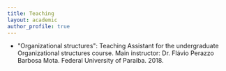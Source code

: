 ```yaml
---
title: Teaching
layout: academic
author_profile: true
---
```


- "Organizational structures": Teaching Assistant for the undergraduate Organizational structures course. Main instructor: Dr. Flávio Perazzo Barbosa Mota. Federal University of Paraiba. 2018.
